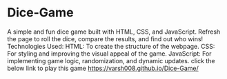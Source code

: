 # Dice-Game
A simple and fun dice game built with HTML, CSS, and JavaScript. Refresh the page to roll the dice, compare the results, and find out who wins!
Technologies Used:
HTML: To create the structure of the webpage.
CSS: For styling and improving the visual appeal of the game.
JavaScript: For implementing game logic, randomization, and dynamic updates.
click the below link to play this game
https://varsh008.github.io/Dice-Game/
